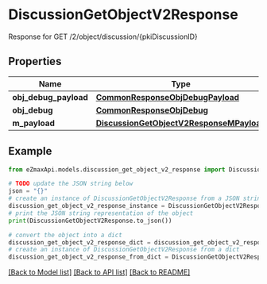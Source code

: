 # DiscussionGetObjectV2Response

Response for GET /2/object/discussion/{pkiDiscussionID}

## Properties

Name | Type | Description | Notes
------------ | ------------- | ------------- | -------------
**obj_debug_payload** | [**CommonResponseObjDebugPayload**](CommonResponseObjDebugPayload.md) |  | 
**obj_debug** | [**CommonResponseObjDebug**](CommonResponseObjDebug.md) |  | [optional] 
**m_payload** | [**DiscussionGetObjectV2ResponseMPayload**](DiscussionGetObjectV2ResponseMPayload.md) |  | 

## Example

```python
from eZmaxApi.models.discussion_get_object_v2_response import DiscussionGetObjectV2Response

# TODO update the JSON string below
json = "{}"
# create an instance of DiscussionGetObjectV2Response from a JSON string
discussion_get_object_v2_response_instance = DiscussionGetObjectV2Response.from_json(json)
# print the JSON string representation of the object
print(DiscussionGetObjectV2Response.to_json())

# convert the object into a dict
discussion_get_object_v2_response_dict = discussion_get_object_v2_response_instance.to_dict()
# create an instance of DiscussionGetObjectV2Response from a dict
discussion_get_object_v2_response_from_dict = DiscussionGetObjectV2Response.from_dict(discussion_get_object_v2_response_dict)
```
[[Back to Model list]](../README.md#documentation-for-models) [[Back to API list]](../README.md#documentation-for-api-endpoints) [[Back to README]](../README.md)


